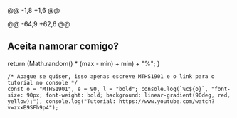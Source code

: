 @@ -1,8 +1,6 @@
<!DOCTYPE html>
<!-- 
Código escrito por MTHS1901 em um tutorial no YouTube
Confira: https://www.youtube.com/watch?v=zxxB9SFh9p4
Este arquivo já esta pronto e você pode mandar para quem quiser
Tutorial: https://www.youtube.com/watch?v=zxxB9SFh9p4
-->
<html lang="en">

@@ -64,9 +62,6 @@ <h2>Aceita namorar comigo?</h2>
        return (Math.random() * (max - min) + min) + "%";
    }

    /* Apague se quiser, isso apenas escreve MTHS1901 e o link para o tutorial no console */
    const o = "MTHS1901", e = 90, l = "bold"; console.log(`%c${o}`, "font-size: 90px; font-weight: bold; background: linear-gradient(90deg, red, yellow);"), console.log("Tutorial: https://www.youtube.com/watch?v=zxxB9SFh9p4");

</script>

</html>
